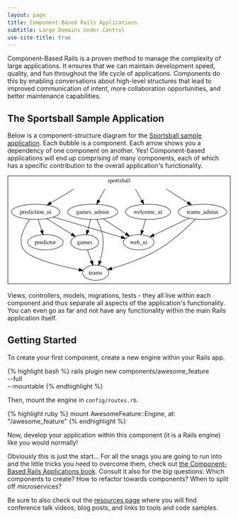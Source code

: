 ```yaml
---
layout: page
title: Component-Based Rails Applications
subtitle: Large Domains Under Control
use-site-title: true
---
```


Component-Based Rails is a proven method to manage the complexity of large applications. It ensures that we can maintain development speed, quality, and fun throughout the life cycle of applications. Components do this by enabling conversations about high-level structures that lead to improved communication of intent, more collaboration opportunities, and better maintenance capabilities.

## The Sportsball Sample Application

Below is a component-structure diagram for the [Sportsball sample application](https://github.com/shageman/sportsball). Each bubble is a component. Each arrow shows you a dependency of one component on another. Yes! Component-based applications will end up comprising of many components, each of which has a specific contribution to the overall application's functionality.

![Sportsball Component Structure](/img/sportsball.png)

Views, controllers, models, migrations, tests - they all live within each component and thus separate all aspects of the application's functionality. You can even go as far and not have any functionality within the main Rails application itself.

## Getting Started

To create your first component, create a new engine within your Rails app.

{% highlight bash %}
rails plugin new components/awesome_feature \
  --full \
  --mountable
{% endhighlight %}

Then, mount the engine in `config/routes.rb`.

{% highlight ruby %}
mount AwesomeFeature::Engine, at: "/awesome_feature"
{% endhighlight %}

Now, develop your application within this component (it is a Rails engine) like you would normally!

Obviously this is just the start... For all the snags you are going to run into and the little tricks you need to overcome them, check out [the Component-Based Rails Applications book](book). Consult it also for the *big* questions: Which components to create? How to refactor towards components? When to split off microservices?

Be sure to also check out the [resources page](resources) where you will find conference talk videos, blog posts, and links to tools and code samples.